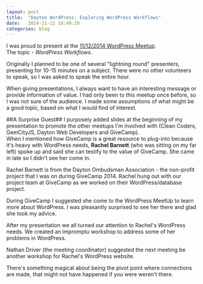 ```yaml
---
layout: post
title:  "Dayton WordPress: Exploring WordPress Workflows"
date:   2014-11-12 18:49:29
categories: blog
---
```

I was proud to present at the [11/12/2014 WordPress Meetup][1].  
The topic - *WordPress Workflows*.

Originally I planned to be one of several "lightning round" presenters, presenting for 10-15 minutes on a subject. There were no other volunteers to speak, so I was asked to speak the entire hour.

When giving presentations, I always want to have an interesting message or provide information of value. I had only been to this meetup once before, so I was not sure of the audience. I made some assumptions of what might be a good topic, based on what I would find of interest.

##A Surprise Guest##
I purposely added slides at the beginning of my presentation to promote the other meetups I'm involved with (Clean Coders, GemCityJS, Dayton Web Developers and GiveCamp).  
When I mentioned how GiveCamp is a great resource to plug-into because it's heavy with WordPress needs, **Rachel Barnett** (who was sitting on my far left) spoke up and said she can testify to the value of GiveCamp. She came in late so I didn't see her come in.

Rachel Barnett is from the Dayton Ombudsman Association - the non-profit project that I was on during GiveCamp 2014. Rachel hung out with our project team at GiveCamp as we worked on their WordPress/database project.

During GiveCamp I suggested she come to the WordPress MeetUp to learn more about WordPress. I was pleasantly surprised to see her there and glad she took my advice.

After my presentation we all turned our attention to Rachel's WordPress needs. We created an impromptu workshop to address some of her problems in WordPress.

Nathan Driver (the meeting coordinator) suggested the next meeting be another workshop for Rachel's WordPress website.

There's something magical about being the pivot point where connections are made, that might not have happened if you were weren't there.




[1]: http://www.meetup.com/Dayton-WordPress/events/214530742/